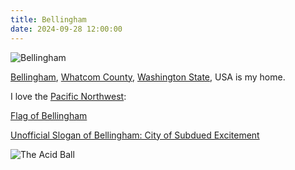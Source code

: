 ```yaml
---
title: Bellingham
date: 2024-09-28 12:00:00
---
```

![Bellingham](/bellingham.jpg)

[Bellingham](https://en.wikipedia.org/wiki/Bellingham,_Washington), [Whatcom County](https://en.wikipedia.org/wiki/Whatcom_County,_Washington), [Washington State](https://en.wikipedia.org/wiki/Washington_(state)), USA is my home.

I love the [Pacific Northwest](https://en.wikipedia.org/wiki/Pacific_Northwest):

[Flag of Bellingham](https://en.wikipedia.org/wiki/File:Flag_of_Bellingham,_Washington.svg)

[Unofficial Slogan of Bellingham: City of Subdued Excitement](https://www.cascadiadaily.com/news/2022/feb/23/whats-the-deal-with-bellinghams-unofficial-slogan/)

![The Acid Ball](/acidball.jpeg)
